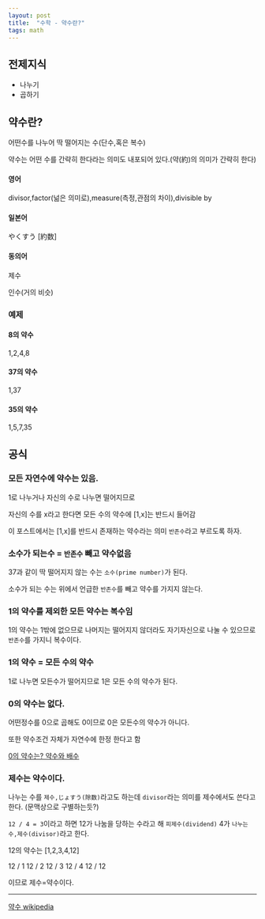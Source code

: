 ```yaml
---
layout: post
title:  "수학 - 약수란?"
tags: math
---
```


## 전제지식

- 나누기
- 곱하기

## 약수란?

어떤수를 나누어 딱 떨어지는 수(단수,혹은 복수)

약수는 어떤 수를 간략히 한다라는 의미도 내포되어 있다.(약(約)의 의미가 간략히 한다)

#### 영어

divisor,factor(넒은 의미로),measure(측정,관점의 차이),divisible by

#### 일본어

やくすう [約数]

#### 동의어

제수

인수(거의 비슷)

### 예제

#### 8의 약수

1,2,4,8

#### 37의 약수

1,37


#### 35의 약수

1,5,7,35


## 공식


### 모든 자연수에 약수는 있음.

1로 나누거나 자신의 수로 나누면 떨어지므로

자신의 수를 x라고 한다면 모든 수의 약수에 [1,x]는 반드시 들어감

이 포스트에서는 [1,x]를 반드시 존재하는 약수라는 의미 `반존수`라고 부르도록 하자.

### 소수가 되는수 = `반존수` 빼고 약수없음

37과 같이 딱 떨어지지 않는 수는 `소수(prime number)`가 된다.

소수가 되는 수는 위에서 언급한 `반존수`를 빼고 약수를 가지지 않는다.

### 1의 약수를 제외한 모든 약수는 복수임

1의 약수는 1밖에 없으므로 나머지는 떨어지지 않더라도 자기자신으로 나눌 수 있으므로 `반존수`를 가지니 복수이다.

### 1의 약수 = 모든 수의 약수

1로 나누면 모든수가 떨어지므로
1은 모든 수의 약수가 된다.

### 0의 약수는 없다.

어떤정수를 0으로 곱해도 0이므로 0은 모든수의 약수가 아니다.

또한 약수조건 자체가 자연수에 한정 한다고 함


[0의 약수는? 약수와 배수]

[0의 약수는? 약수와 배수]: https://bettermo.tistory.com/61


### 제수는 약수이다.

나누는 수를 `제수,じょすう(除数)`라고도 하는데 `divisor`라는 의미를 제수에서도 쓴다고 한다. (문맥상으로 구별하는듯?)


`12 / 4 = 3`이라고 하면 12가 나눔을 당하는 수라고 해 `피제수(dividend)` 4가 `나누는 수,제수(divisor)`라고 한다.

12의 약수는 [1,2,3,4,12]

12 / 1
12 / 2
12 / 3
12 / 4
12 / 12

이므로 제수=약수이다.


---

[약수 wikipedia]

[약수 wikipedia]: https://ko.wikipedia.org/wiki/%EC%95%BD%EC%88%98